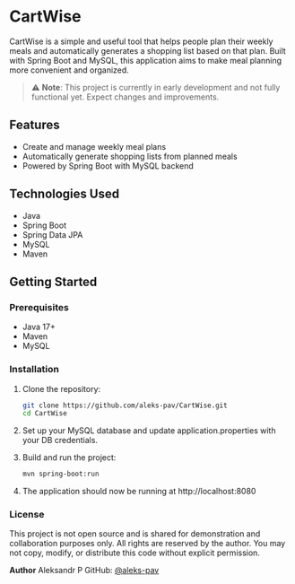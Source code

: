 # CartWise

CartWise is a simple and useful tool that helps people plan their weekly meals and automatically generates a shopping list based on that plan. Built with Spring Boot and MySQL, this application aims to make meal planning more convenient and organized.

> ⚠️ **Note**: This project is currently in early development and not fully functional yet. Expect changes and improvements.

## Features

- Create and manage weekly meal plans
- Automatically generate shopping lists from planned meals
- Powered by Spring Boot with MySQL backend

## Technologies Used

- Java
- Spring Boot
- Spring Data JPA
- MySQL
- Maven

## Getting Started

### Prerequisites

- Java 17+
- Maven
- MySQL

### Installation

1. Clone the repository:

   ```bash
   git clone https://github.com/aleks-pav/CartWise.git
   cd CartWise
   
2. Set up your MySQL database and update application.properties with your DB credentials.

3. Build and run the project:

    ```bash
    mvn spring-boot:run

4. The application should now be running at http://localhost:8080


### License
This project is not open source and is shared for demonstration and collaboration purposes only.
All rights are reserved by the author. You may not copy, modify, or distribute this code without explicit permission.

**Author**
Aleksandr P
GitHub: [@aleks-pav](https://github.com/aleks-pav)
